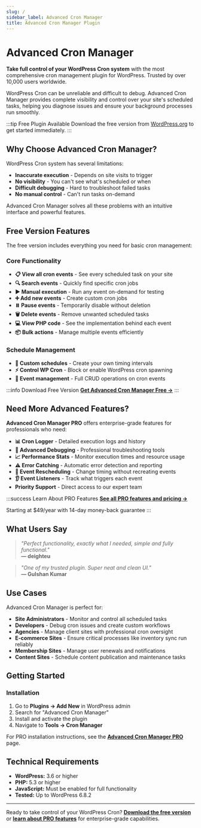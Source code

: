 ```yaml
---
slug: /
sidebar_label: Advanced Cron Manager
title: Advanced Cron Manager Plugin
---
```


# Advanced Cron Manager

**Take full control of your WordPress Cron system** with the most comprehensive cron management plugin for WordPress. Trusted by over 10,000 users worldwide.

WordPress Cron can be unreliable and difficult to debug. Advanced Cron Manager provides complete visibility and control over your site's scheduled tasks, helping you diagnose issues and ensure your background processes run smoothly.

:::tip Free Plugin Available
Download the free version from [WordPress.org](https://wordpress.org/plugins/advanced-cron-manager/) to get started immediately.
:::

## Why Choose Advanced Cron Manager?

WordPress Cron system has several limitations:
- **Inaccurate execution** - Depends on site visits to trigger
- **No visibility** - You can't see what's scheduled or when
- **Difficult debugging** - Hard to troubleshoot failed tasks
- **No manual control** - Can't run tasks on-demand

Advanced Cron Manager solves all these problems with an intuitive interface and powerful features.

## Free Version Features

The free version includes everything you need for basic cron management:

### Core Functionality
- **📋 View all cron events** - See every scheduled task on your site
- **🔍 Search events** - Quickly find specific cron jobs
- **▶️ Manual execution** - Run any event on-demand for testing
- **➕ Add new events** - Create custom cron jobs
- **⏸️ Pause events** - Temporarily disable without deletion
- **🗑️ Delete events** - Remove unwanted scheduled tasks
- **💻 View PHP code** - See the implementation behind each event
- **📦 Bulk actions** - Manage multiple events efficiently

### Schedule Management
- **📅 Custom schedules** - Create your own timing intervals
- **⚡ Control WP Cron** - Block or enable WordPress cron spawning
- **🔄 Event management** - Full CRUD operations on cron events

:::info Download Free Version
**[Get Advanced Cron Manager Free →](https://wordpress.org/plugins/advanced-cron-manager/)**
:::

## Need More Advanced Features?

**Advanced Cron Manager PRO** offers enterprise-grade features for professionals who need:

- **📊 Cron Logger** - Detailed execution logs and history
- **🐛 Advanced Debugging** - Professional troubleshooting tools
- **📈 Performance Stats** - Monitor execution times and resource usage
- **⚠️ Error Catching** - Automatic error detection and reporting
- **🔄 Event Rescheduling** - Change timing without recreating events
- **👂 Event Listeners** - Track what triggers each event
- **Priority Support** - Direct access to our expert team

:::success Learn About PRO Features
**[See all PRO features and pricing →](./pro)**

Starting at $49/year with 14-day money-back guarantee
:::

## What Users Say

> *"Perfect functionality, exactly what I needed, simple and fully functional."*  
> **— deighteu**

> *"One of my trusted plugin. Super neat and clean UI."*  
> **— Gulshan Kumar**

## Use Cases

Advanced Cron Manager is perfect for:

- **Site Administrators** - Monitor and control all scheduled tasks
- **Developers** - Debug cron issues and create custom workflows  
- **Agencies** - Manage client sites with professional cron oversight
- **E-commerce Sites** - Ensure critical processes like inventory sync run reliably
- **Membership Sites** - Manage user renewals and notifications
- **Content Sites** - Schedule content publication and maintenance tasks

## Getting Started

### Installation
1. Go to **Plugins → Add New** in WordPress admin
2. Search for "Advanced Cron Manager"  
3. Install and activate the plugin
4. Navigate to **Tools → Cron Manager**

For PRO installation instructions, see the **[Advanced Cron Manager PRO](./pro)** page.

## Technical Requirements

- **WordPress:** 3.6 or higher
- **PHP:** 5.3 or higher  
- **JavaScript:** Must be enabled for full functionality
- **Tested:** Up to WordPress 6.8.2

---

Ready to take control of your WordPress Cron? **[Download the free version](https://wordpress.org/plugins/advanced-cron-manager/)** or **[learn about PRO features](./pro)** for enterprise-grade capabilities.